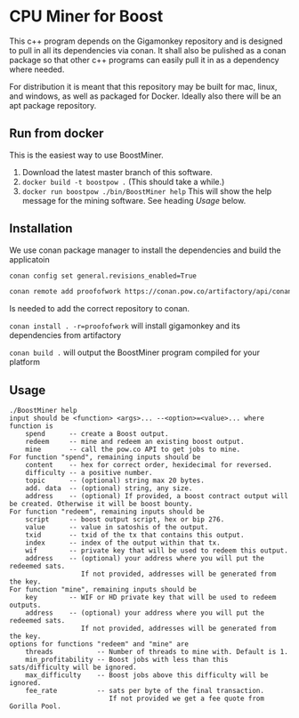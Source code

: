 # CPU Miner for Boost

This c++ program depends on the Gigamonkey repository and is designed to pull in all its dependencies via conan. It shall also be pulished as a conan package so that other c++ programs can easily pull it in as a dependency where needed.

For distribution it is meant that this repository may be built for mac, linux, and windows, as well as packaged for Docker. Ideally also there will be an apt package repository.

## Run from docker

This is the easiest way to use BoostMiner. 

1. Download the latest master branch of this software. 
2. `docker build -t boostpow .` (This should take a while.)
3. `docker run boostpow ./bin/BoostMiner help` This will show the help message for the mining software. 
   See heading *Usage* below. 

## Installation

We use conan package manager to install the dependencies and build the applicatoin
```bash
conan config set general.revisions_enabled=True

conan remote add proofofwork https://conan.pow.co/artifactory/api/conan/conan
```
Is needed to add the correct repository to conan.

`conan install . -r=proofofwork` will install gigamonkey and its dependencies from artifactory

`conan build .` will output the BoostMiner program compiled for your platform

## Usage

```
./BoostMiner help
input should be <function> <args>... --<option>=<value>... where function is 
	spend      -- create a Boost output.
	redeem     -- mine and redeem an existing boost output.
	mine       -- call the pow.co API to get jobs to mine.
For function "spend", remaining inputs should be 
	content    -- hex for correct order, hexidecimal for reversed.
	difficulty -- a positive number.
	topic      -- (optional) string max 20 bytes.
	add. data  -- (optional) string, any size.
	address    -- (optional) If provided, a boost contract output will be created. Otherwise it will be boost bounty.
For function "redeem", remaining inputs should be 
	script     -- boost output script, hex or bip 276.
	value      -- value in satoshis of the output.
	txid       -- txid of the tx that contains this output.
	index      -- index of the output within that tx.
	wif        -- private key that will be used to redeem this output.
	address    -- (optional) your address where you will put the redeemed sats.
	              If not provided, addresses will be generated from the key. 
For function "mine", remaining inputs should be 
	key        -- WIF or HD private key that will be used to redeem outputs.
	address    -- (optional) your address where you will put the redeemed sats.
	              If not provided, addresses will be generated from the key. 
options for functions "redeem" and "mine" are 
	threads           -- Number of threads to mine with. Default is 1.
	min_profitability -- Boost jobs with less than this sats/difficulty will be ignored.
	max_difficulty    -- Boost jobs above this difficulty will be ignored.
	fee_rate          -- sats per byte of the final transaction.
	                     If not provided we get a fee quote from Gorilla Pool.
```



